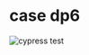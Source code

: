 # case dp6

![cypress test](https://github.com/github/RafaelC457ro/case-dp6/workflows/node.js.yml/badge.svg?branch=master)
